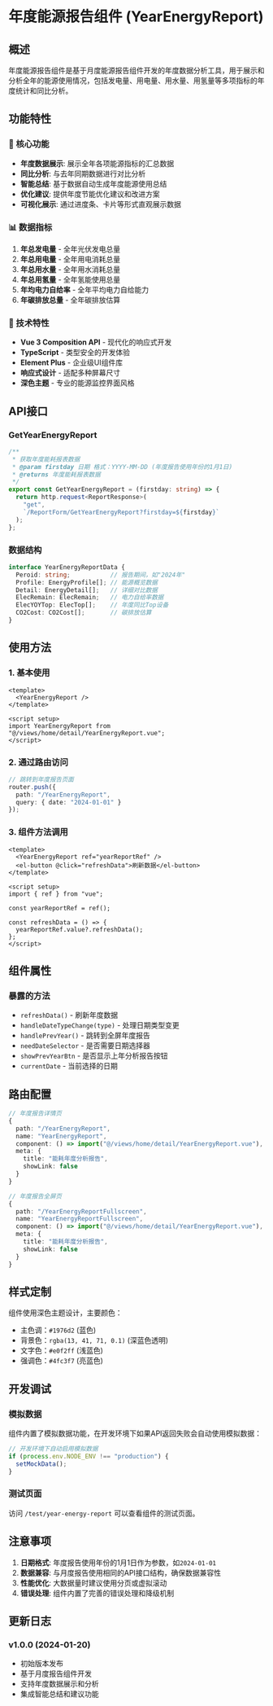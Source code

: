 # 年度能源报告组件 (YearEnergyReport)

## 概述

年度能源报告组件是基于月度能源报告组件开发的年度数据分析工具，用于展示和分析全年的能源使用情况，包括发电量、用电量、用水量、用氢量等多项指标的年度统计和同比分析。

## 功能特性

### 🎯 核心功能
- **年度数据展示**: 展示全年各项能源指标的汇总数据
- **同比分析**: 与去年同期数据进行对比分析
- **智能总结**: 基于数据自动生成年度能源使用总结
- **优化建议**: 提供年度节能优化建议和改进方案
- **可视化展示**: 通过进度条、卡片等形式直观展示数据

### 📊 数据指标
1. **年总发电量** - 全年光伏发电总量
2. **年总用电量** - 全年用电消耗总量
3. **年总用水量** - 全年用水消耗总量
4. **年总用氢量** - 全年氢能使用总量
5. **年均电力自给率** - 全年平均电力自给能力
6. **年碳排放总量** - 全年碳排放估算

### 🔧 技术特性
- **Vue 3 Composition API** - 现代化的响应式开发
- **TypeScript** - 类型安全的开发体验
- **Element Plus** - 企业级UI组件库
- **响应式设计** - 适配多种屏幕尺寸
- **深色主题** - 专业的能源监控界面风格

## API接口

### GetYearEnergyReport
```typescript
/**
 * 获取年度能耗报表数据
 * @param firstday 日期 格式：YYYY-MM-DD (年度报告使用年份的1月1日)
 * @returns 年度能耗报表数据
 */
export const GetYearEnergyReport = (firstday: string) => {
  return http.request<ReportResponse>(
    "get",
    `/ReportForm/GetYearEnergyReport?firstday=${firstday}`
  );
};
```

### 数据结构
```typescript
interface YearEnergyReportData {
  Peroid: string;           // 报告期间，如"2024年"
  Profile: EnergyProfile[]; // 能源概览数据
  Detail: EnergyDetail[];   // 详细对比数据
  ElecRemain: ElecRemain;   // 电力自给率数据
  ElecYOYTop: ElecTop[];    // 年度同比Top设备
  CO2Cost: CO2Cost[];       // 碳排放估算
}
```

## 使用方法

### 1. 基本使用
```vue
<template>
  <YearEnergyReport />
</template>

<script setup>
import YearEnergyReport from "@/views/home/detail/YearEnergyReport.vue";
</script>
```

### 2. 通过路由访问
```typescript
// 跳转到年度报告页面
router.push({
  path: "/YearEnergyReport",
  query: { date: "2024-01-01" }
});
```

### 3. 组件方法调用
```vue
<template>
  <YearEnergyReport ref="yearReportRef" />
  <el-button @click="refreshData">刷新数据</el-button>
</template>

<script setup>
import { ref } from "vue";

const yearReportRef = ref();

const refreshData = () => {
  yearReportRef.value?.refreshData();
};
</script>
```

## 组件属性

### 暴露的方法
- `refreshData()` - 刷新年度数据
- `handleDateTypeChange(type)` - 处理日期类型变更
- `handlePrevYear()` - 跳转到全屏年度报告
- `needDateSelector` - 是否需要日期选择器
- `showPrevYearBtn` - 是否显示上年分析报告按钮
- `currentDate` - 当前选择的日期

## 路由配置

```typescript
// 年度报告详情页
{
  path: "/YearEnergyReport",
  name: "YearEnergyReport",
  component: () => import("@/views/home/detail/YearEnergyReport.vue"),
  meta: {
    title: "能耗年度分析报告",
    showLink: false
  }
}

// 年度报告全屏页
{
  path: "/YearEnergyReportFullscreen",
  name: "YearEnergyReportFullscreen",
  component: () => import("@/views/home/detail/YearEnergyReport.vue"),
  meta: {
    title: "能耗年度分析报告",
    showLink: false
  }
}
```

## 样式定制

组件使用深色主题设计，主要颜色：
- 主色调：`#1976d2` (蓝色)
- 背景色：`rgba(13, 41, 71, 0.1)` (深蓝色透明)
- 文字色：`#e0f2ff` (浅蓝色)
- 强调色：`#4fc3f7` (亮蓝色)

## 开发调试

### 模拟数据
组件内置了模拟数据功能，在开发环境下如果API返回失败会自动使用模拟数据：

```typescript
// 开发环境下自动启用模拟数据
if (process.env.NODE_ENV !== "production") {
  setMockData();
}
```

### 测试页面
访问 `/test/year-energy-report` 可以查看组件的测试页面。

## 注意事项

1. **日期格式**: 年度报告使用年份的1月1日作为参数，如`2024-01-01`
2. **数据兼容**: 与月度报告使用相同的API接口结构，确保数据兼容性
3. **性能优化**: 大数据量时建议使用分页或虚拟滚动
4. **错误处理**: 组件内置了完善的错误处理和降级机制

## 更新日志

### v1.0.0 (2024-01-20)
- 初始版本发布
- 基于月度报告组件开发
- 支持年度数据展示和分析
- 集成智能总结和建议功能
